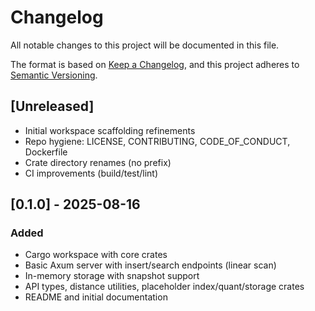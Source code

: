 # Changelog

All notable changes to this project will be documented in this file.

The format is based on [Keep a Changelog](https://keepachangelog.com/en/1.0.0/),
and this project adheres to [Semantic Versioning](https://semver.org/spec/v2.0.0.html).

## [Unreleased]
- Initial workspace scaffolding refinements
- Repo hygiene: LICENSE, CONTRIBUTING, CODE_OF_CONDUCT, Dockerfile
- Crate directory renames (no prefix)
- CI improvements (build/test/lint)

## [0.1.0] - 2025-08-16
### Added
- Cargo workspace with core crates
- Basic Axum server with insert/search endpoints (linear scan)
- In-memory storage with snapshot support
- API types, distance utilities, placeholder index/quant/storage crates
- README and initial documentation
